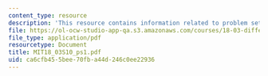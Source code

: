 ```yaml
---
content_type: resource
description: 'This resource contains information related to problem set 1. '
file: https://ol-ocw-studio-app-qa.s3.amazonaws.com/courses/18-03-differential-equations-spring-2010/ca6cfb455bee70fba44d246c0ee22936_MIT18_03S10_ps1.pdf
file_type: application/pdf
resourcetype: Document
title: MIT18_03S10_ps1.pdf
uid: ca6cfb45-5bee-70fb-a44d-246c0ee22936
---
```

